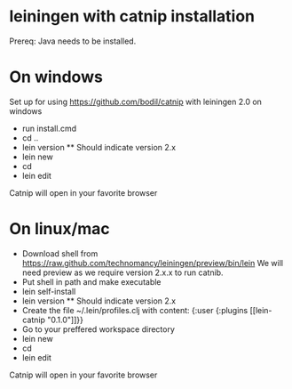 

leiningen with catnip installation
=================================

Prereq: Java needs to be installed.

On windows
==========

Set up for using https://github.com/bodil/catnip with leiningen 2.0 on windows

* run install.cmd
* cd ..
* lein version
** Should indicate version 2.x
* lein new <project-name>
* cd <project-name>
* lein edit

Catnip will open in your favorite browser

On linux/mac
============
* Download shell from https://raw.github.com/technomancy/leiningen/preview/bin/lein We will need preview as we require version 2.x.x to run catnib.
* Put shell in path and make executable
* lein self-install
* lein version
** Should indicate version 2.x
* Create the file ~/.lein/profiles.clj with content:
{:user {:plugins [[lein-catnip "0.1.0"]]}}
* Go to your preffered workspace directory
* lein new <project-name>
* cd <project-name>
* lein edit

Catnip will open in your favorite browser